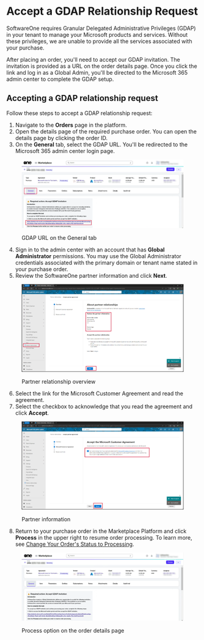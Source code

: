 # Accept a GDAP Relationship Request

SoftwareOne requires Granular Delegated Administrative Privileges (GDAP) in your tenant to manage your Microsoft products and services. Without these privileges, we are unable to provide all the services associated with your purchase.&#x20;

After placing an order, you'll need to accept our GDAP invitation. The invitation is provided as a URL on the order details page. Once you click the link and log in as a Global Admin, you'll be directed to the Microsoft 365 admin center to complete the GDAP setup.

## Accepting a GDAP relationship request

Follow these steps to accept a GDAP relationship request:

1. Navigate to the **Orders** page in the platform.
2. Open the details page of the required purchase order. You can open the details page by clicking the order ID.
3. On the **General** tab, select the GDAP URL. You'll be redirected to the Microsoft 365 admin center login page.

<figure><img src="../../../.gitbook/assets/csp_gdap_accept.png" alt=""><figcaption><p>GDAP URL on the General tab</p></figcaption></figure>

4. Sign in to the admin center with an account that has **Global Administrator** permissions. You may use the Global Administrator credentials associated with the primary domain or tenant name stated in your purchase order.
5. Review the SoftwareOne partner information and click **Next**.

<figure><img src="../../../.gitbook/assets/csp_partner_information.png" alt=""><figcaption><p>Partner relationship overview</p></figcaption></figure>

6. Select the link for the Microsoft Customer Agreement and read the agreement.
7. Select the checkbox to acknowledge that you read the agreement and click **Accept**.

<figure><img src="../../../.gitbook/assets/csp_partner_accept_agreement.png" alt=""><figcaption><p>Partner information</p></figcaption></figure>

8. Return to your purchase order in the Marketplace Platform and click **Process** in the upper right to resume order processing. To learn more, see [Change Your Order's Status to Processing](../../../modules-and-features/marketplace/orders/set-an-order-to-processing.md).

<figure><img src="../../../.gitbook/assets/csp_gdap_accept_process.png" alt=""><figcaption><p>Process option on the order details page</p></figcaption></figure>
